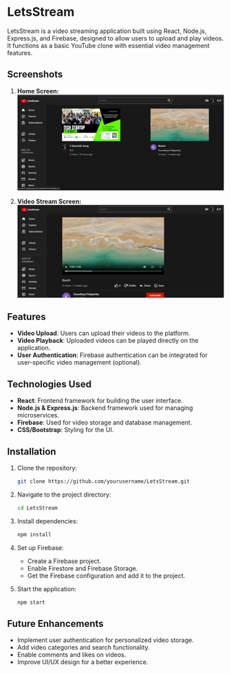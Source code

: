 # LetsStream

LetsStream is a video streaming application built using React, Node.js, Express.js, and Firebase, designed to allow users to upload and play videos. It functions as a basic YouTube clone with essential video management features.

## Screenshots


1. **Home Screen:**
   ![Home Screen](images/Home.png)

2. **Video Stream Screen:**
   ![Video Stream Screen](images/VideoStream.png)


## Features
- **Video Upload**: Users can upload their videos to the platform.
- **Video Playback**: Uploaded videos can be played directly on the application.
- **User Authentication**: Firebase authentication can be integrated for user-specific video management (optional).

## Technologies Used
- **React**: Frontend framework for building the user interface.
- **Node.js & Express.js**: Backend framework used for managing microservices.
- **Firebase**: Used for video storage and database management.
- **CSS/Bootstrap**: Styling for the UI.

## Installation
1. Clone the repository:
   ```sh
   git clone https://github.com/yourusername/LetsStream.git
   ```
2. Navigate to the project directory:
   ```sh
   cd LetsStream
   ```
3. Install dependencies:
   ```sh
   npm install
   ```
4. Set up Firebase:
   - Create a Firebase project.
   - Enable Firestore and Firebase Storage.
   - Get the Firebase configuration and add it to the project.

5. Start the application:
   ```sh
   npm start
   ```

## Future Enhancements
- Implement user authentication for personalized video storage.
- Add video categories and search functionality.
- Enable comments and likes on videos.
- Improve UI/UX design for a better experience.


